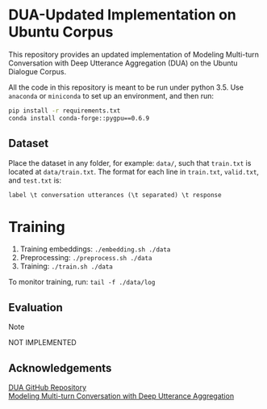 # DUA-Updated Implementation on Ubuntu Corpus

This repository provides an updated implementation of Modeling Multi-turn
Conversation with Deep Utterance Aggregation (DUA) on the Ubuntu Dialogue
Corpus.

All the code in this repository is meant to be run under python 3.5. Use 
`anaconda` or `miniconda` to set up an environment, and then run:

```bash
pip install -r requirements.txt
conda install conda-forge::pygpu==0.6.9
```

## Dataset

Place the dataset in any folder, for example: `data/`, such that `train.txt`
is located at `data/train.txt`. The format for each line in `train.txt`, 
`valid.txt`, and `test.txt` is:

```
label \t conversation utterances (\t separated) \t response
```

# Training

1. Training embeddings: `./embedding.sh ./data`
2. Preprocessing: `./preprocess.sh ./data`
3. Training: `./train.sh ./data`

To monitor training, run: `tail -f ./data/log`

## Evaluation

> [!NOTE]
> NOT IMPLEMENTED

## Acknowledgements

[DUA GitHub Repository](https://github.com/cooelf/DeepUtteranceAggregation) \
[Modeling Multi-turn Conversation with Deep Utterance Aggregation](https://aclanthology.org/C18-1317/)
